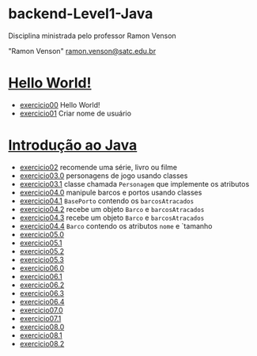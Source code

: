 # backend-Level1-Java

Disciplina ministrada pelo professor Ramon Venson

"Ramon Venson" <ramon.venson@satc.edu.br>


# [Hello World!](https://github.com/hqnicolas/backend-Level1-Java/tree/main/Hello%20World)
- [exercicio00](https://github.com/hqnicolas/backend-Level1-Java/blob/main/Hello%20World/exercicio00/src/main/java/org/example/Main.java) Hello World!
- [exercicio01](https://github.com/hqnicolas/backend-Level1-Java/blob/main/Hello%20World/exercicio01/src/main/java/org/example/Main.java) Criar nome de usuário

# [Introdução ao Java](https://github.com/hqnicolas/backend-Level1-Java/tree/main/Intro)
- [exercicio02](https://github.com/hqnicolas/backend-Level1-Java/blob/main/Intro/exercicio02/src/main/java/org/example/Main.java) recomende uma série, livro ou filme
- [exercicio03.0](https://github.com/hqnicolas/backend-Level1-Java/blob/main/Intro/exercicio03/src/main/java/org/example/Main.java) personagens de jogo usando classes
- [exercicio03.1](https://github.com/hqnicolas/backend-Level1-Java/blob/main/Intro/exercicio03/src/main/java/org/example/Personagem.java) classe chamada `Personagem` que implemente os atributos
- [exercicio04.0](https://github.com/hqnicolas/backend-Level1-Java/blob/main/Intro/exercicio04/src/main/java/org/example/Main.java) manipule barcos e portos usando classes
- [exercicio04.1](https://github.com/hqnicolas/backend-Level1-Java/blob/main/Intro/exercicio04/src/main/java/org/example/BasePorto.java) `BasePorto` contendo os `barcosAtracados`
- [exercicio04.2](https://github.com/hqnicolas/backend-Level1-Java/blob/main/Intro/exercicio04/src/main/java/org/example/PortoGrande.java) recebe um objeto `Barco` e `barcosAtracados`
- [exercicio04.3](https://github.com/hqnicolas/backend-Level1-Java/blob/main/Intro/exercicio04/src/main/java/org/example/PortoPequeno.java) recebe um objeto `Barco` e `barcosAtracados`
- [exercicio04.4](https://github.com/hqnicolas/backend-Level1-Java/blob/main/Intro/exercicio04/src/main/java/org/example/Barco.java) `Barco` contendo os atributos `nome` e `tamanho
- [exercicio05.0](https://github.com/hqnicolas/backend-Level1-Java/blob/main/Intro/exercicio05/src/main/java/org/example/Main.java)
- [exercicio05.1](https://github.com/hqnicolas/backend-Level1-Java/blob/main/Intro/exercicio05/src/main/java/org/example/MusicCloud.java)
- [exercicio05.2](https://github.com/hqnicolas/backend-Level1-Java/blob/main/Intro/exercicio05/src/main/java/org/example/Musica.java)
- [exercicio05.3](https://github.com/hqnicolas/backend-Level1-Java/blob/main/Intro/exercicio05/src/main/java/org/example/Playlist.java)
- [exercicio06.0](https://github.com/hqnicolas/backend-Level1-Java/blob/main/Intro/exercicio06/src/main/java/org/example/Cinema.java)
- [exercicio06.1](https://github.com/hqnicolas/backend-Level1-Java/blob/main/Intro/exercicio06/src/main/java/org/example/Cliente.java)
- [exercicio06.2](https://github.com/hqnicolas/backend-Level1-Java/blob/main/Intro/exercicio06/src/main/java/org/example/Filme.java)
- [exercicio06.3](https://github.com/hqnicolas/backend-Level1-Java/blob/main/Intro/exercicio06/src/main/java/org/example/Ingresso.java)
- [exercicio06.4](https://github.com/hqnicolas/backend-Level1-Java/blob/main/Intro/exercicio06/src/main/java/org/example/Main.java)
- [exercicio07.0](https://github.com/hqnicolas/backend-Level1-Java/blob/main/Intro/exercicio07/src/main/java/com/example/demo/MyController.java)
- [exercicio07.1](https://github.com/hqnicolas/backend-Level1-Java/blob/main/Intro/exercicio07/src/main/java/com/example/demo/NicolasApplication.java)
- [exercicio08.0](https://github.com/hqnicolas/backend-Level1-Java/blob/main/Intro/exercicio08/src/main/java/com/shortener/api/ApiApplication.java)
- [exercicio08.1](https://github.com/hqnicolas/backend-Level1-Java/blob/main/Intro/exercicio08/src/main/java/com/shortener/api/RestClient.java)
- [exercicio08.2](https://github.com/hqnicolas/backend-Level1-Java/blob/main/Intro/exercicio08/src/main/java/com/shortener/api/TabelaFipeController.java)
